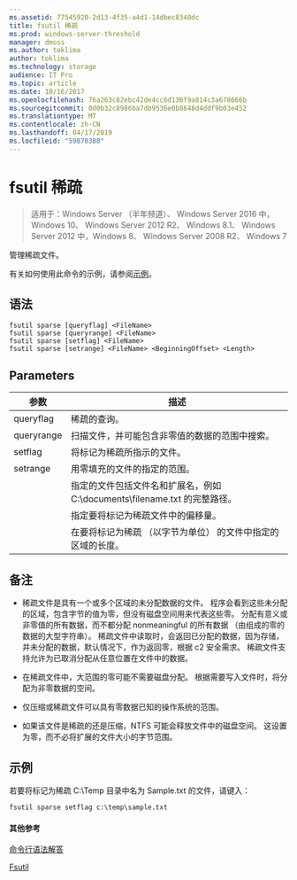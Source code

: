 ```yaml
---
ms.assetid: 77545920-2d13-4f35-a4d1-14dbec8340dc
title: fsutil 稀疏
ms.prod: windows-server-threshold
manager: dmoss
ms.author: toklima
author: toklima
ms.technology: storage
audience: IT Pro
ms.topic: article
ms.date: 10/16/2017
ms.openlocfilehash: 76a263c82ebc42de4cc6d136f9a814c3a678666b
ms.sourcegitcommit: 0d0b32c8986ba7db9536e0b8648d4ddf9b03e452
ms.translationtype: MT
ms.contentlocale: zh-CN
ms.lasthandoff: 04/17/2019
ms.locfileid: "59878388"
---
```

# <a name="fsutil-sparse"></a>fsutil 稀疏
>适用于：Windows Server （半年频道）、 Windows Server 2016 中，Windows 10、 Windows Server 2012 R2、 Windows 8.1、 Windows Server 2012 中，Windows 8、 Windows Server 2008 R2、 Windows 7

管理稀疏文件。

有关如何使用此命令的示例，请参阅[示例](#BKMK_examples)。

## <a name="syntax"></a>语法

```
fsutil sparse [queryflag] <FileName>
fsutil sparse [queryrange] <FileName>
fsutil sparse [setflag] <FileName>
fsutil sparse [setrange] <FileName> <BeginningOffset> <Length>
```

## <a name="parameters"></a>Parameters

|参数|描述|
|-------------|---------------|
|queryflag|稀疏的查询。|
|queryrange|扫描文件，并可能包含非零值的数据的范围中搜索。|
|setflag|将标记为稀疏所指示的文件。|
|setrange|用零填充的文件的指定的范围。|
|<FileName>|指定的文件包括文件名和扩展名，例如 C:\documents\filename.txt 的完整路径。|
|<BeginningOffset>|指定要将标记为稀疏文件中的偏移量。|
|<Length>|在要将标记为稀疏 （以字节为单位） 的文件中指定的区域的长度。|

## <a name="remarks"></a>备注

-   稀疏文件是具有一个或多个区域的未分配数据的文件。 程序会看到这些未分配的区域，包含字节的值为零，但没有磁盘空间用来代表这些零。 分配有意义或非零值的所有数据，而不都分配 nonmeaningful 的所有数据 （由组成的零的数据的大型字符串）。 稀疏文件中读取时，会返回已分配的数据，因为存储，并未分配的数据，默认情况下，作为返回零，根据 c2 安全需求。 稀疏文件支持允许为已取消分配从任意位置在文件中的数据。

-   在稀疏文件中，大范围的零可能不需要磁盘分配。 根据需要写入文件时，将分配为非零数据的空间。

-   仅压缩或稀疏文件可以具有零数据已知的操作系统的范围。

-   如果该文件是稀疏的还是压缩，NTFS 可能会释放文件中的磁盘空间。 这设置为零，而不必将扩展的文件大小的字节范围。

## <a name="BKMK_examples"></a>示例
若要将标记为稀疏 C:\Temp 目录中名为 Sample.txt 的文件，请键入：

```
fsutil sparse setflag c:\temp\sample.txt 
```

#### <a name="additional-references"></a>其他参考
[命令行语法解答](Command-Line-Syntax-Key.md)

[Fsutil](Fsutil.md)


